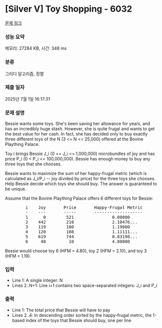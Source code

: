 # [Silver V] Toy Shopping - 6032 

[문제 링크](https://www.acmicpc.net/problem/6032) 

### 성능 요약

메모리: 27284 KB, 시간: 348 ms

### 분류

그리디 알고리즘, 정렬

### 제출 일자

2025년 7월 1일 16:17:31

### 문제 설명

<p>Bessie wants some toys. She's been saving her allowance for years, and has an incredibly huge stash. However, she is quite frugal and wants to get the best value for her cash. In fact, she has decided only to buy exactly three different toys of the N (3 <= N <= 25,000) offered at the Bovine Plaything Palace.</p>

<p>Toy i brings Bessie J_i (0 <= J_i <= 1,000,000) microbundles of joy and has price P_i (0 < P_i <= 100,000,000). Bessie has enough money to buy any three toys that she chooses.</p>

<p>Bessie wants to maximize the sum of her happy-frugal metric (which is calculated as J_i/P_i -- joy divided by price) for the three toys she chooses. Help Bessie decide which toys she should buy. The answer is guaranteed to be unique.</p>

<p>Assume that the Bovine Plaything Palace offers 6 different toys for Bessie:</p>

<pre>        i    Joy       Price       Happy-Frugal Metric
        -    ---       -----       -------------------
        1      0        521               0.00000
        2    442        210               2.10476...
        3    119        100               1.19000
        4    120        108               1.11111...
        5    619        744               0.83198...
        6     48         10               4.80000</pre>

<p>Bessie would choose toy 6 (HFM = 4.80), toy 2 (HFM = 2.10), and toy 3 (HFM = 1.19).</p>

### 입력 

 <ul>
	<li>Line 1: A single integer: N</li>
	<li>Lines 2..N+1: Line i+1 contains two space-separated integers: J_i and P_i</li>
</ul>

<p> </p>

### 출력 

 <ul>
	<li>Line 1: The total price that Bessie will have to pay</li>
	<li>Lines 2..4: In descending order sorted by the happy-frugal metric, the 1-based index of the toys that Bessie should buy, one per line</li>
</ul>

<p> </p>


